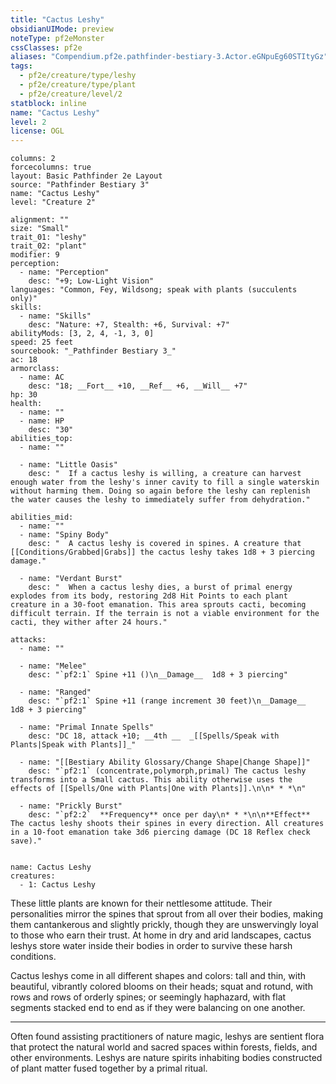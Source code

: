 ```yaml
---
title: "Cactus Leshy"
obsidianUIMode: preview
noteType: pf2eMonster
cssClasses: pf2e
aliases: "Compendium.pf2e.pathfinder-bestiary-3.Actor.eGNpuEg60STItyGz" 
tags:
  - pf2e/creature/type/leshy
  - pf2e/creature/type/plant
  - pf2e/creature/level/2
statblock: inline
name: "Cactus Leshy"
level: 2
license: OGL
---
```


```statblock
columns: 2
forcecolumns: true
layout: Basic Pathfinder 2e Layout
source: "Pathfinder Bestiary 3"
name: "Cactus Leshy"
level: "Creature 2"

alignment: ""
size: "Small"
trait_01: "leshy"
trait_02: "plant"
modifier: 9
perception:
  - name: "Perception"
    desc: "+9; Low-Light Vision"
languages: "Common, Fey, Wildsong; speak with plants (succulents only)"
skills:
  - name: "Skills"
    desc: "Nature: +7, Stealth: +6, Survival: +7"
abilityMods: [3, 2, 4, -1, 3, 0]
speed: 25 feet
sourcebook: "_Pathfinder Bestiary 3_"
ac: 18
armorclass:
  - name: AC
    desc: "18; __Fort__ +10, __Ref__ +6, __Will__ +7"
hp: 30
health:
  - name: ""
  - name: HP
    desc: "30"
abilities_top:
  - name: ""

  - name: "Little Oasis"
    desc: "  If a cactus leshy is willing, a creature can harvest enough water from the leshy's inner cavity to fill a single waterskin without harming them. Doing so again before the leshy can replenish the water causes the leshy to immediately suffer from dehydration."

abilities_mid:
  - name: ""
  - name: "Spiny Body"
    desc: "  A cactus leshy is covered in spines. A creature that [[Conditions/Grabbed|Grabs]] the cactus leshy takes 1d8 + 3 piercing damage."

  - name: "Verdant Burst"
    desc: "  When a cactus leshy dies, a burst of primal energy explodes from its body, restoring 2d8 Hit Points to each plant creature in a 30-foot emanation. This area sprouts cacti, becoming difficult terrain. If the terrain is not a viable environment for the cacti, they wither after 24 hours."

attacks:
  - name: ""

  - name: "Melee"
    desc: "`pf2:1` Spine +11 ()\n__Damage__  1d8 + 3 piercing"

  - name: "Ranged"
    desc: "`pf2:1` Spine +11 (range increment 30 feet)\n__Damage__  1d8 + 3 piercing"

  - name: "Primal Innate Spells"
    desc: "DC 18, attack +10; __4th __  _[[Spells/Speak with Plants|Speak with Plants]]_"

  - name: "[[Bestiary Ability Glossary/Change Shape|Change Shape]]"
    desc: "`pf2:1` (concentrate,polymorph,primal) The cactus leshy transforms into a Small cactus. This ability otherwise uses the effects of [[Spells/One with Plants|One with Plants]].\n\n* * *\n"

  - name: "Prickly Burst"
    desc: "`pf2:2`  **Frequency** once per day\n* * *\n\n**Effect** The cactus leshy shoots their spines in every direction. All creatures in a 10-foot emanation take 3d6 piercing damage (DC 18 Reflex check save)."
 
```

```encounter-table
name: Cactus Leshy
creatures:
  - 1: Cactus Leshy
```



These little plants are known for their nettlesome attitude. Their personalities mirror the spines that sprout from all over their bodies, making them cantankerous and slightly prickly, though they are unswervingly loyal to those who earn their trust. At home in dry and arid landscapes, cactus leshys store water inside their bodies in order to survive these harsh conditions.

Cactus leshys come in all different shapes and colors: tall and thin, with beautiful, vibrantly colored blooms on their heads; squat and rotund, with rows and rows of orderly spines; or seemingly haphazard, with flat segments stacked end to end as if they were balancing on one another.

* * *

Often found assisting practitioners of nature magic, leshys are sentient flora that protect the natural world and sacred spaces within forests, fields, and other environments. Leshys are nature spirits inhabiting bodies constructed of plant matter fused together by a primal ritual.
